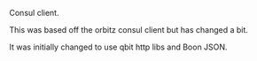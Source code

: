 
Consul client.

This was based off the orbitz consul client but has changed a bit.

It was initially changed to use qbit http libs and Boon JSON.

